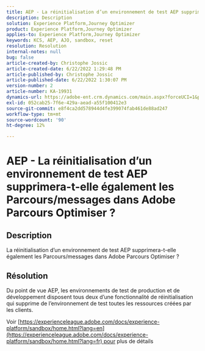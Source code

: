 ```yaml
---
title: AEP - La réinitialisation d’un environnement de test AEP supprimera-t-elle également les Parcours/messages dans Adobe Parcours Optimiser ?
description: Description
solution: Experience Platform,Journey Optimizer
product: Experience Platform,Journey Optimizer
applies-to: Experience Platform,Journey Optimizer
keywords: KCS, AEP, AJO, sandbox, reset
resolution: Resolution
internal-notes: null
bug: false
article-created-by: Christophe Jossic
article-created-date: 6/22/2022 1:29:48 PM
article-published-by: Christophe Jossic
article-published-date: 6/22/2022 1:30:07 PM
version-number: 2
article-number: KA-19931
dynamics-url: https://adobe-ent.crm.dynamics.com/main.aspx?forceUCI=1&pagetype=entityrecord&etn=knowledgearticle&id=8cc5b95d-2ff2-ec11-bb3d-6045bd0158c7
exl-id: 052cab25-7f6e-429a-aead-a55f100412e3
source-git-commit: e8f4ca2dd578944d4fe399074fab461de88ad247
workflow-type: tm+mt
source-wordcount: '90'
ht-degree: 12%

---
```


# AEP - La réinitialisation d’un environnement de test AEP supprimera-t-elle également les Parcours/messages dans Adobe Parcours Optimiser ?

## Description

La réinitialisation d’un environnement de test AEP supprimera-t-elle également les Parcours/messages dans Adobe Parcours Optimiser ?

## Résolution


Du point de vue AEP, les environnements de test de production et de développement disposent tous deux d’une fonctionnalité de réinitialisation qui supprime de l’environnement de test toutes les ressources créées par les clients.

Voir [https://experienceleague.adobe.com/docs/experience-platform/sandbox/home.html?lang=en](https://experienceleague.adobe.com/docs/experience-platform/sandbox/home.html?lang=fr) pour plus de détails
